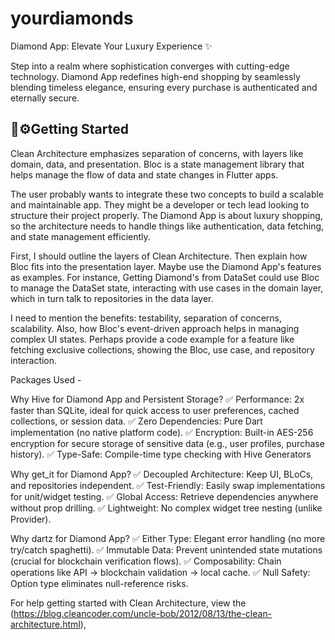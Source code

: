 # yourdiamonds

Diamond App: Elevate Your Luxury Experience ✨

Step into a realm where sophistication converges with cutting-edge technology. 
Diamond App redefines high-end shopping by seamlessly blending timeless elegance,
ensuring every purchase is authenticated and eternally secure.

## 💎⚙️Getting Started

Clean Architecture emphasizes separation of concerns, with layers like domain, data, and presentation.
Bloc is a state management library that helps manage the flow of data and state changes in Flutter apps.

The user probably wants to integrate these two concepts to build a scalable and maintainable app. 
They might be a developer or tech lead looking to structure their project properly. The Diamond App is about luxury shopping, 
so the architecture needs to handle things like authentication, data fetching, and state management efficiently.

First, I should outline the layers of Clean Architecture.
Then explain how Bloc fits into the presentation layer. 
Maybe use the Diamond App's features as examples. 
For instance, Getting Diamond's from DataSet could use Bloc to manage the DataSet state, interacting with use cases in the domain layer, 
which in turn talk to repositories in the data layer.

I need to mention the benefits: testability, separation of concerns, scalability.
Also, how Bloc's event-driven approach helps in managing complex UI states.
Perhaps provide a code example for a feature like fetching exclusive collections, showing the Bloc, use case, and repository interaction.

Packages Used -

Why Hive for Diamond App and Persistent Storage?
✅ Performance: 2x faster than SQLite, ideal for quick access to user preferences, cached collections, or session data.
✅ Zero Dependencies: Pure Dart implementation (no native platform code).
✅ Encryption: Built-in AES-256 encryption for secure storage of sensitive data (e.g., user profiles, purchase history).
✅ Type-Safe: Compile-time type checking with Hive Generators

Why get_it for Diamond App?
✅ Decoupled Architecture: Keep UI, BLoCs, and repositories independent.
✅ Test-Friendly: Easily swap implementations for unit/widget testing.
✅ Global Access: Retrieve dependencies anywhere without prop drilling.
✅ Lightweight: No complex widget tree nesting (unlike Provider).

Why dartz for Diamond App?
✅ Either Type: Elegant error handling (no more try/catch spaghetti).
✅ Immutable Data: Prevent unintended state mutations (crucial for blockchain verification flows).
✅ Composability: Chain operations like API → blockchain validation → local cache.
✅ Null Safety: Option type eliminates null-reference risks.

For help getting started with Clean Architecture, view the
(https://blog.cleancoder.com/uncle-bob/2012/08/13/the-clean-architecture.html),
